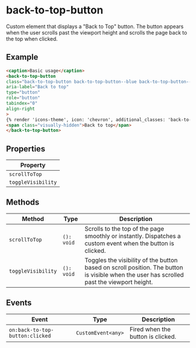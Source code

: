 # back-to-top-button

Custom element that displays a "Back to Top" button.
The button appears when the user scrolls past the viewport height and scrolls the page back to the top when clicked.

## Example

```html
<caption>Basic usage</caption>
<back-to-top-button
class="back-to-top-button back-to-top-button--blue back-to-top-button--square"
aria-label="Back to top"
type="button"
role="button"
tabindex="0"
align-right
>
{% render 'icons-theme', icon: 'chevron', additional_classes: 'back-to-top-button__icon icon--up' %}
<span class="visually-hidden">Back to top</span>
</back-to-top-button>
```

## Properties

| Property           |
|--------------------|
| `scrollToTop`      |
| `toggleVisibility` |

## Methods

| Method             | Type       | Description                                      |
|--------------------|------------|--------------------------------------------------|
| `scrollToTop`      | `(): void` | Scrolls to the top of the page smoothly or instantly. Dispatches a custom event when the button is clicked. |
| `toggleVisibility` | `(): void` | Toggles the visibility of the button based on scroll position. The button is visible when the user has scrolled past the viewport height. |

## Events

| Event                           | Type               | Description                       |
|---------------------------------|--------------------|-----------------------------------|
| `on:back-to-top-button:clicked` | `CustomEvent<any>` | Fired when the button is clicked. |
